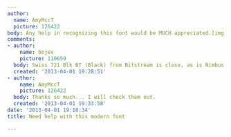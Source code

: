 ```yaml
---
author:
  name: AmyMccT
  picture: 126422
body: Any help in recognizing this font would be MUCH appreciated.[img:sites/default/files/old-images/DannyLive_3926.png]
comments:
- author:
    name: bojev
    picture: 110659
  body: Swiss 721 Blk BT (Black) from Bitstream is close, as is Nimbus from URW.
  created: '2013-04-01 19:28:51'
- author:
    name: AmyMccT
    picture: 126422
  body: Thanks so much... I will check them out.
  created: '2013-04-01 19:33:58'
date: '2013-04-01 19:18:34'
title: Need help with this modern font

---
```

